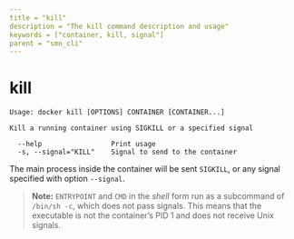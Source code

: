 ```yaml
---
title = "kill"
description = "The kill command description and usage"
keywords = ["container, kill, signal"]
parent = "smn_cli"
---
```


# kill

    Usage: docker kill [OPTIONS] CONTAINER [CONTAINER...]

    Kill a running container using SIGKILL or a specified signal

      --help                 Print usage
      -s, --signal="KILL"    Signal to send to the container

The main process inside the container will be sent `SIGKILL`, or any
signal specified with option `--signal`.

> **Note:**
> `ENTRYPOINT` and `CMD` in the *shell* form run as a subcommand of `/bin/sh -c`,
> which does not pass signals. This means that the executable is not the container’s PID 1
> and does not receive Unix signals.

